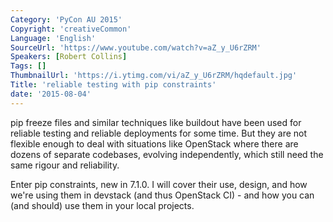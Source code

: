 ```yaml
---
Category: 'PyCon AU 2015'
Copyright: 'creativeCommon'
Language: 'English'
SourceUrl: 'https://www.youtube.com/watch?v=aZ_y_U6rZRM'
Speakers: [Robert Collins]
Tags: []
ThumbnailUrl: 'https://i.ytimg.com/vi/aZ_y_U6rZRM/hqdefault.jpg'
Title: 'reliable testing with pip constraints'
date: '2015-08-04'
---
```

pip freeze files and similar techniques like buildout have been used for reliable testing and reliable deployments for some time. But they are not flexible enough to deal with situations like OpenStack where there are dozens of separate codebases, evolving independently, which still need the same rigour and reliability.

Enter pip constraints, new in 7.1.0. I will cover their use, design, and how we're using them in devstack (and thus OpenStack CI) - and how you can (and should) use them in your local projects.
